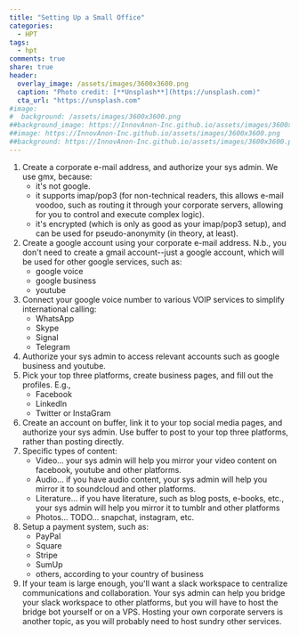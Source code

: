 ```yaml
---
title: "Setting Up a Small Office"
categories:
  - HPT
tags:
  - hpt
comments: true
share: true
header:
  overlay_image: /assets/images/3600x3600.png
  caption: "Photo credit: [**Unsplash**](https://unsplash.com)"
  cta_url: "https://unsplash.com"
#image:
#  background: /assets/images/3600x3600.png
##background_image: https://InnovAnon-Inc.github.io/assets/images/3600x3600.png
##image: https://InnovAnon-Inc.github.io/assets/images/3600x3600.png
##background: https://InnovAnon-Inc.github.io/assets/images/3600x3600.png
---
```


1. Create a corporate e-mail address, and authorize your sys admin.
   We use gmx, because:
   - it's not google.
   - it supports imap/pop3
     (for non-technical readers, this allows e-mail voodoo, such as routing it through your corporate servers, allowing for you to control and execute complex logic).
   - it's encrypted (which is only as good as your imap/pop3 setup), and can be used for pseudo-anonymity (in theory, at least).
2. Create a google account using your corporate e-mail address.
   N.b., you don't need to create a gmail account--just a google account,
   which will be used for other google services, such as:
   - google voice
   - google business
   - youtube
3. Connect your google voice number to various VOIP services to simplify international calling:
   - WhatsApp
   - Skype
   - Signal
   - Telegram
4. Authorize your sys admin to access relevant accounts such as google business and youtube.
5. Pick your top three platforms, create business pages, and fill out the profiles. E.g.,
   - Facebook
   - LinkedIn
   - Twitter or InstaGram
6. Create an account on buffer, link it to your top social media pages, and authorize your sys admin.
   Use buffer to post to your top three platforms, rather than posting directly.
7. Specific types of content:
   - Video... your sys admin will help you mirror your video content on facebook, youtube and other platforms.
   - Audio... if you have audio content, your sys admin will help you mirror it to soundcloud and other platforms.
   - Literature... if you have literature, such as blog posts, e-books, etc., your sys admin will help you mirror it to tumblr and other platforms
   - Photos... TODO... snapchat, instagram, etc.
8. Setup a payment system, such as:
   - PayPal
   - Square
   - Stripe
   - SumUp
   - others, according to your country of business
9. If your team is large enough, you'll want a slack workspace to centralize communications and collaboration.
   Your sys admin can help you bridge your slack workspace to other platforms,
   but you will have to host the bridge bot yourself or on a VPS.
   Hosting your own corporate servers is another topic, as you will probably need to host sundry other services.




